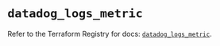 # `datadog_logs_metric`

Refer to the Terraform Registry for docs: [`datadog_logs_metric`](https://registry.terraform.io/providers/datadog/datadog/3.74.0/docs/resources/logs_metric).

